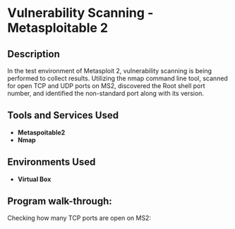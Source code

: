 <h1>Vulnerability Scanning - Metasploitable 2 </h1>


<h2>Description</h2>
In the test environment of Metasploit 2, vulnerability scanning is being performed to collect results.  Utilizing the nmap command line tool, scanned for open TCP and UDP ports on MS2, discovered the Root shell port number, and identified the non-standard port along with its version. 
<br />
<h2>Tools and Services Used</h2>

- <b>Metaspoitable2</b> 
- <b>Nmap</b>

<h2>Environments Used </h2>

- <b>Virtual Box</b>

<h2>Program walk-through:</h2>
Checking how many TCP ports are open on MS2: <br/>


